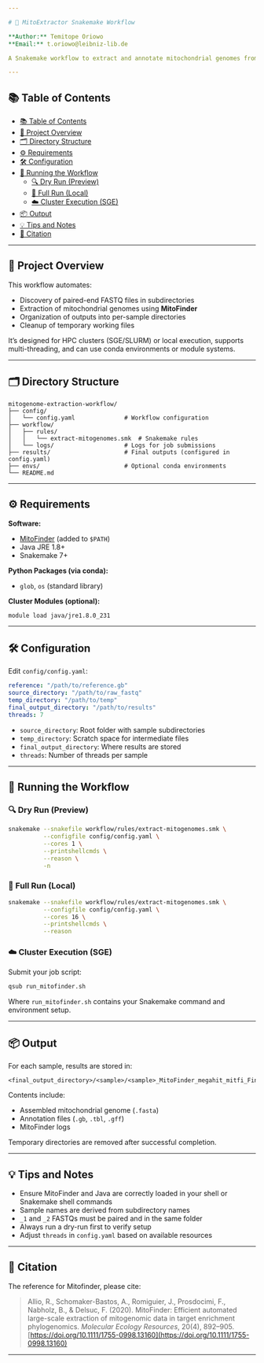 ```yaml
---

# 🧬 MitoExtractor Snakemake Workflow

**Author:** Temitope Oriowo  
**Email:** t.oriowo@leibniz-lib.de  

A Snakemake workflow to extract and annotate mitochondrial genomes from raw Illumina paired-end sequencing data using **MitoFinder**. It supports recursive detection of FASTQ files in subdirectories and organizes outputs by sample.

---
```


## 📚 Table of Contents

- [📚 Table of Contents](#-table-of-contents)
- [🚀 Project Overview](#-project-overview)
- [🗂️ Directory Structure](#️-directory-structure)
- [⚙️ Requirements](#️-requirements)
- [🛠️ Configuration](#️-configuration)
- [🧪 Running the Workflow](#-running-the-workflow)
  - [🔍 Dry Run (Preview)](#-dry-run-preview)
  - [🚀 Full Run (Local)](#-full-run-local)
  - [☁️ Cluster Execution (SGE)](#️-cluster-execution-sge)
- [📦 Output](#-output)
- [💡 Tips and Notes](#-tips-and-notes)
- [📖 Citation](#-citation)

---

## 🚀 Project Overview

This workflow automates:

- Discovery of paired-end FASTQ files in subdirectories  
- Extraction of mitochondrial genomes using **MitoFinder**  
- Organization of outputs into per-sample directories  
- Cleanup of temporary working files  

It’s designed for HPC clusters (SGE/SLURM) or local execution, supports multi-threading, and can use conda environments or module systems.

---

## 🗂️ Directory Structure

```
mitogenome-extraction-workflow/
├── config/
│   └── config.yaml              # Workflow configuration
├── workflow/
│   ├── rules/
│   │   └── extract-mitogenomes.smk  # Snakemake rules
│   └── logs/                    # Logs for job submissions
├── results/                     # Final outputs (configured in config.yaml)
├── envs/                        # Optional conda environments
└── README.md
```

---

## ⚙️ Requirements

**Software:**

- [MitoFinder](https://github.com/RemiAllio/MitoFinder) (added to `$PATH`)  
- Java JRE 1.8+  
- Snakemake 7+

**Python Packages (via conda):**

- `glob`, `os` (standard library)

**Cluster Modules (optional):**

```bash
module load java/jre1.8.0_231
```

---

## 🛠️ Configuration

Edit `config/config.yaml`:

```yaml
reference: "/path/to/reference.gb"
source_directory: "/path/to/raw_fastq"
temp_directory: "/path/to/temp"
final_output_directory: "/path/to/results"
threads: 7
```

- `source_directory`: Root folder with sample subdirectories  
- `temp_directory`: Scratch space for intermediate files  
- `final_output_directory`: Where results are stored  
- `threads`: Number of threads per sample

---

## 🧪 Running the Workflow

### 🔍 Dry Run (Preview)

```bash
snakemake --snakefile workflow/rules/extract-mitogenomes.smk \
          --configfile config/config.yaml \
          --cores 1 \
          --printshellcmds \
          --reason \
          -n
```

### 🚀 Full Run (Local)

```bash
snakemake --snakefile workflow/rules/extract-mitogenomes.smk \
          --configfile config/config.yaml \
          --cores 16 \
          --printshellcmds \
          --reason
```

### ☁️ Cluster Execution (SGE)

Submit your job script:

```bash
qsub run_mitofinder.sh
```

Where `run_mitofinder.sh` contains your Snakemake command and environment setup.

---

## 📦 Output

For each sample, results are stored in:

```
<final_output_directory>/<sample>/<sample>_MitoFinder_megahit_mitfi_Final_Results/
```

Contents include:

- Assembled mitochondrial genome (`.fasta`)  
- Annotation files (`.gb`, `.tbl`, `.gff`)  
- MitoFinder logs  

Temporary directories are removed after successful completion.

---

## 💡 Tips and Notes

- Ensure MitoFinder and Java are correctly loaded in your shell or Snakemake shell commands  
- Sample names are derived from subdirectory names  
- `_1` and `_2` FASTQs must be paired and in the same folder  
- Always run a dry-run first to verify setup  
- Adjust `threads` in `config.yaml` based on available resources

---

## 📖 Citation

The reference for Mitofinder, please cite:

> Allio, R., Schomaker-Bastos, A., Romiguier, J., Prosdocimi, F., Nabholz, B., & Delsuc, F. (2020). MitoFinder: Efficient automated large-scale extraction of mitogenomic data in target enrichment phylogenomics. *Molecular Ecology Resources*, 20(4), 892–905.  
> [https://doi.org/10.1111/1755-0998.13160](https://doi.org/10.1111/1755-0998.13160)

---
